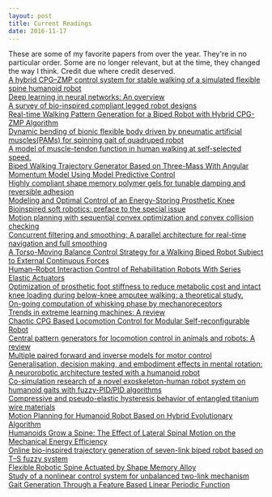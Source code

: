 ```yaml
---
layout: post
title: Current Readings
date: 2016-11-17
---
```

These are some of my favorite papers from over the year. They're in no particular order. Some are no longer relevant, but at the time, they changed the way I think. Credit due where credit deserved.  
<a href="http://www.sciencedirect.com/science/article/pii/S0893608009002883">A hybrid CPG–ZMP control system for stable walking of a simulated flexible spine humanoid robot</a><br>
<a href="http://www.sciencedirect.com/science/article/pii/S0893608014002135">Deep learning in neural networks: An overview</a><br>
<a href="http://iopscience.iop.org/1748-3190/7/4/041001">A survey of bio-inspired compliant legged robot designs</a><br>
<a href="https://www.researchgate.net/publication/268225813_Real-time_Walking_Pattern_Generation_for_Biped_Robot_with_Hybrid_CPG-ZMP_Algorithm">Real-time Walking Pattern Generation for a Biped Robot with Hybrid CPG-ZMP Algorithm</a><br>
<a href="http://link.springer.com/article/10.3901/CJME.2015.1016.123">Dynamic bending of bionic flexible body driven by pneumatic artificial muscles(PAMs) for spinning gait of quadruped robot</a><br>
<a href="https://www.ncbi.nlm.nih.gov/pubmed/24608689">A model of muscle-tendon function in human walking at self-selected speed.</a><br>
<a href="http://ieeexplore.ieee.org/document/7244224/">Biped Walking Trajectory Generator Based on Three-Mass With Angular Momentum Model Using Model Predictive Control</a><br>
<a href="http://iopscience.iop.org/article/10.1088/0964-1726/25/2/025004/meta">Highly compliant shape memory polymer gels for tunable damping and reversible adhesion</a><br>
<a href="http://biomechanical.asmedigitalcollection.asme.org/article.aspx?articleid=1475421">Modeling and Optimal Control of an Energy-Storing Prosthetic Knee</a><br>
<a href="http://iopscience.iop.org/article/10.1088/1748-3190/11/2/020401/meta">Bioinspired soft robotics: preface to the special issue</a><br>
<a href="http://ijr.sagepub.com/content/early/2014/06/04/0278364914528132">Motion planning with sequential convex optimization and convex collision checking</a><br>
<a href="http://ijr.sagepub.com/content/33/12/1544">Concurrent filtering and smoothing: A parallel architecture for real-time navigation and full smoothing</a><br>
<a href="http://www.worldscientific.com/doi/10.1142/S0219843615500036">A Torso-Moving Balance Control Strategy for a Walking Biped Robot Subject to External Continuous Forces</a><br>
<a href="http://ieeexplore.ieee.org/document/7177120/">Human–Robot Interaction Control of Rehabilitation Robots With Series Elastic Actuators</a><br>
<a href="https://www.ncbi.nlm.nih.gov/pubmed/23387787">Optimization of prosthetic foot stiffness to reduce metabolic cost and intact knee loading during below-knee amputee walking: a theoretical study.</a><br>
<a href="http://www.nature.com/neuro/journal/v19/n3/full/nn.4221.html">On-going computation of whisking phase by mechanoreceptors</a><br>
<a href="http://www.sciencedirect.com/science/article/pii/S0893608014002214">Trends in extreme learning machines: A review</a><br>
<a href="http://www.sciencedirect.com/science/article/pii/S1672652914601578">Chaotic CPG Based Locomotion Control for Modular Self-reconfigurable Robot</a><br>
<a href="http://www.sciencedirect.com/science/article/pii/S0893608008000804">Central pattern generators for locomotion control in animals and robots: A review</a><br>
<a href="http://www.sciencedirect.com/science/article/pii/S0893608098000665">Multiple paired forward and inverse models for motor control</a><br>
<a href="http://www.sciencedirect.com/science/article/pii/S0893608015001859">Generalisation, decision making, and embodiment effects in mental rotation: A neurorobotic architecture tested with a humanoid robot</a><br>
<a href="http://www.sciencedirect.com/science/article/pii/S0965997814001483">Co-simulation research of a novel exoskeleton-human robot system on humanoid gaits with fuzzy-PID/PID algorithms</a><br>
<a href="http://www.sciencedirect.com/science/article/pii/S0921509310002509">Compressive and pseudo-elastic hysteresis behavior of entangled titanium wire materials</a><br>
<a href="https://www.researchgate.net/publication/221905549_Motion_Planning_for_Humanoid_Robot_Based_on_Hybrid_Evolutionary_Algorithm">Motion Planning for Humanoid Robot Based on Hybrid Evolutionary Algorithm</a><br>
<a href="http://ieeexplore.ieee.org/document/6305985/?reload=true&arnumber=6305985">Humanoids Grow a Spine: The Effect of Lateral Spinal Motion on the Mechanical Energy Efficiency</a><br>
<a href="http://www.sciencedirect.com/science/article/pii/S1568494613001701">Online bio-inspired trajectory generation of seven-link biped robot based on T–S fuzzy system</a><br>
<a href="http://arx.sagepub.com/content/11/4/56.full">Flexible Robotic Spine Actuated by Shape Memory Alloy</a><br>
<a href="http://ieeexplore.ieee.org/document/7321290/">Study of a nonlinear control system for unbalanced two-link mechanism</a><br>
<a href="http://ieeexplore.ieee.org/abstract/document/7158889/">Gait Generation Through a Feature Based Linear Periodic Function</a><br>


